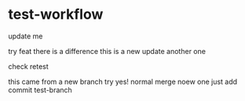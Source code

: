 # test-workflow

update me

try feat
there is a difference
this is a new update
another one

check
retest

this came from a new branch
try
yes!
normal merge
noew one
just add commit
test-branch
